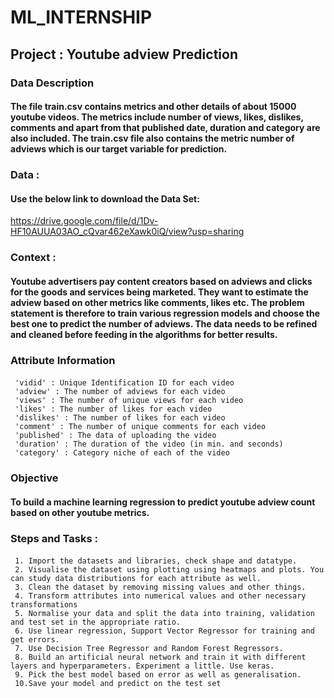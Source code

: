 # ML_INTERNSHIP
## Project : Youtube adview Prediction

### Data Description
#### The file train.csv contains metrics and other details of about 15000 youtube videos. The metrics include number of views, likes, dislikes, comments and apart from that published date, duration and category are also included. The train.csv file also contains the metric number of adviews which is our target variable for prediction.

### Data :
#### Use the below link to download the Data Set:
https://drive.google.com/file/d/1Dv-HF10AUUA03AO_cQvar462eXawk0iQ/view?usp=sharing

### Context :
#### Youtube advertisers pay content creators based on adviews and clicks for the goods and services being marketed. They want to estimate the adview based on other metrics like comments, likes etc. The problem statement is therefore to train various regression models and choose the best one to predict the number of adviews. The data needs to be refined and cleaned before feeding in the algorithms for better results.

### Attribute Information
#### 
     'vidid' : Unique Identification ID for each video
     'adview' : The number of adviews for each video
     'views' : The number of unique views for each video
     'likes' : The number of likes for each video
     'dislikes' : The number of likes for each video
     'comment' : The number of unique comments for each video
     'published' : The data of uploading the video
     'duration' : The duration of the video (in min. and seconds)
     'category' : Category niche of each of the video
     
### Objective
#### To build a machine learning regression to predict youtube adview count based on other youtube metrics.

### Steps and Tasks :
#### 
     1. Import the datasets and libraries, check shape and datatype.
     2. Visualise the dataset using plotting using heatmaps and plots. You can study data distributions for each attribute as well.
     3. Clean the dataset by removing missing values and other things.
     4. Transform attributes into numerical values and other necessary transformations
     5. Normalise your data and split the data into training, validation and test set in the appropriate ratio.
     6. Use linear regression, Support Vector Regressor for training and get errors.
     7. Use Decision Tree Regressor and Random Forest Regressors.
     8. Build an artificial neural network and train it with different layers and hyperparameters. Experiment a little. Use keras.
     9. Pick the best model based on error as well as generalisation.
     10.Save your model and predict on the test set
